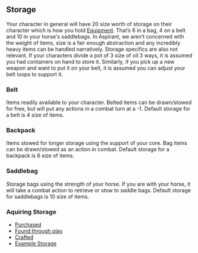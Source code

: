 ## Storage
Your character in general will have 20 size worth of storage on their character which is how you hold [Equipment](Equipment). That’s 6 in a bag, 4 on a belt and 10 in your horse's saddlebags. In Aspirant, we aren’t concerned with the weight of items, size is a fair enough abstraction and any incredibly heavy items can be handled narratively. Storage specifics are also not relevant. If your characters divide a pot of 3 size of oil 3 ways, it is assumed you had containers on hand to store it. Similarly, if you pick up a new weapon and want to put it on your belt, it is assumed you can adjust your belt loops to support it.

### Belt
Items readily available to your character. Belted items can be drawn/stowed for free, but will put any actions in a combat turn at a -1. Default storage for a belt is 4 size of items.

### Backpack
Items stowed for longer storage using the support of your core. Bag items can be drawn/stowed as an action in combat. Default storage for a backpack is 6 size of items.

### Saddlebag
Storage bags using the strength of your horse. If you are with your horse, it will take a combat action to retrieve or stow to saddle bags. Default storage for saddlebags is 10 size of items.

### Aquiring Storage
* [Purchased](Services#Buying%20[Storage](Storage))
* [Found through play](Equipment#Looting)
* [Crafted](Designing-Storage)
* [Example Storage](Example-Storage)